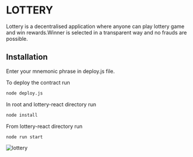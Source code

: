 
# LOTTERY

Lottery is a decentralised application where anyone can play lottery game and win rewards.Winner is selected in a transparent way and no frauds are possible.

## Installation
Enter your mnemonic phrase in deploy.js file.

To deploy the contract run
```bash
node deploy.js
```
In root and lottery-react directory run

```bash
node install
``` 
From lottery-react directory run
```bash
node run start
```

![lottery](https://user-images.githubusercontent.com/40486188/62588908-14f2f880-b8e5-11e9-9404-093f53fffc78.png)

